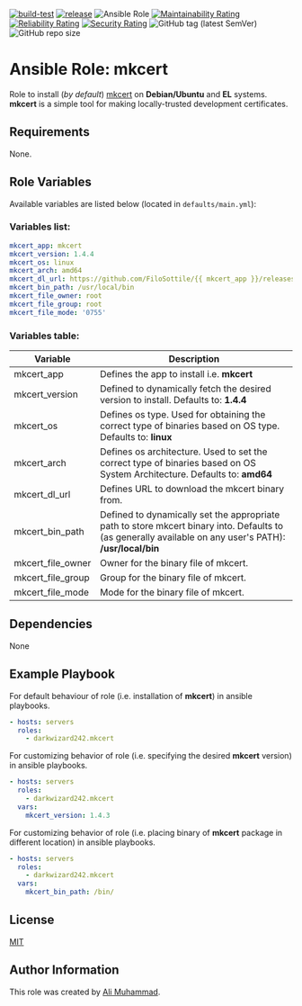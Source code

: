 [![build-test](https://github.com/darkwizard242/ansible-role-mkcert/workflows/build-and-test/badge.svg?branch=master)](https://github.com/darkwizard242/ansible-role-mkcert/actions?query=workflow%3Abuild-and-test) [![release](https://github.com/darkwizard242/ansible-role-mkcert/workflows/release/badge.svg)](https://github.com/darkwizard242/ansible-role-mkcert/actions?query=workflow%3Arelease) ![Ansible Role](https://img.shields.io/ansible/role/d/darkwizard242/mkcert) [![Maintainability Rating](https://sonarcloud.io/api/project_badges/measure?project=ansible-role-mkcert&metric=sqale_rating)](https://sonarcloud.io/dashboard?id=ansible-role-mkcert) [![Reliability Rating](https://sonarcloud.io/api/project_badges/measure?project=ansible-role-mkcert&metric=reliability_rating)](https://sonarcloud.io/dashboard?id=ansible-role-mkcert) [![Security Rating](https://sonarcloud.io/api/project_badges/measure?project=ansible-role-mkcert&metric=security_rating)](https://sonarcloud.io/dashboard?id=ansible-role-mkcert) ![GitHub tag (latest SemVer)](https://img.shields.io/github/tag/darkwizard242/ansible-role-mkcert?label=release) ![GitHub repo size](https://img.shields.io/github/repo-size/darkwizard242/ansible-role-mkcert?color=orange&style=flat-square)

# Ansible Role: mkcert

Role to install (_by default_) [mkcert](https://github.com/FiloSottile/mkcert) on **Debian/Ubuntu** and **EL** systems. **mkcert** is a simple tool for making locally-trusted development certificates.

## Requirements

None.

## Role Variables

Available variables are listed below (located in `defaults/main.yml`):

### Variables list:

```yaml
mkcert_app: mkcert
mkcert_version: 1.4.4
mkcert_os: linux
mkcert_arch: amd64
mkcert_dl_url: https://github.com/FiloSottile/{{ mkcert_app }}/releases/download/v{{ mkcert_version }}/{{ mkcert_app }}-v{{ mkcert_version }}-{{ mkcert_os }}-{{ mkcert_arch }}
mkcert_bin_path: /usr/local/bin
mkcert_file_owner: root
mkcert_file_group: root
mkcert_file_mode: '0755'
```

### Variables table:

Variable          | Description
----------------- | --------------------------------------------------------------------------------------------------------------------------------------------------------
mkcert_app        | Defines the app to install i.e. **mkcert**
mkcert_version    | Defined to dynamically fetch the desired version to install. Defaults to: **1.4.4**
mkcert_os         | Defines os type. Used for obtaining the correct type of binaries based on OS type. Defaults to: **linux**
mkcert_arch       | Defines os architecture. Used to set the correct type of binaries based on OS System Architecture. Defaults to: **amd64**
mkcert_dl_url     | Defines URL to download the mkcert binary from.
mkcert_bin_path   | Defined to dynamically set the appropriate path to store mkcert binary into. Defaults to (as generally available on any user's PATH): **/usr/local/bin**
mkcert_file_owner | Owner for the binary file of mkcert.
mkcert_file_group | Group for the binary file of mkcert.
mkcert_file_mode  | Mode for the binary file of mkcert.

## Dependencies

None

## Example Playbook

For default behaviour of role (i.e. installation of **mkcert**) in ansible playbooks.

```yaml
- hosts: servers
  roles:
    - darkwizard242.mkcert
```

For customizing behavior of role (i.e. specifying the desired **mkcert** version) in ansible playbooks.

```yaml
- hosts: servers
  roles:
    - darkwizard242.mkcert
  vars:
    mkcert_version: 1.4.3
```

For customizing behavior of role (i.e. placing binary of **mkcert** package in different location) in ansible playbooks.

```yaml
- hosts: servers
  roles:
    - darkwizard242.mkcert
  vars:
    mkcert_bin_path: /bin/
```

## License

[MIT](https://github.com/darkwizard242/ansible-role-mkcert/blob/master/LICENSE)

## Author Information

This role was created by [Ali Muhammad](https://www.linkedin.com/in/ali-muhammad-759791130/).
